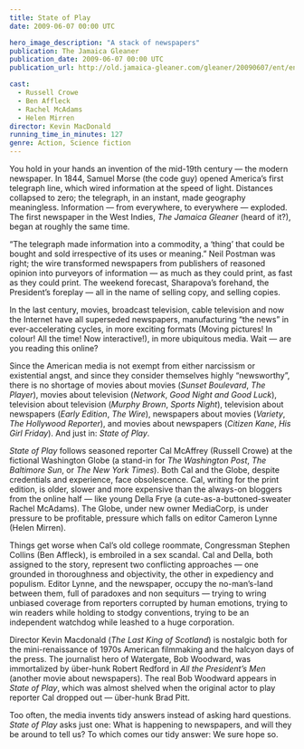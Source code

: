 ```yaml
---
title: State of Play
date: 2009-06-07 00:00 UTC

hero_image_description: "A stack of newspapers"
publication: The Jamaica Gleaner
publication_date: 2009-06-07 00:00 UTC
publication_url: http://old.jamaica-gleaner.com/gleaner/20090607/ent/ent10.html

cast:
  - Russell Crowe
  - Ben Affleck
  - Rachel McAdams
  - Helen Mirren
director: Kevin MacDonald
running_time_in_minutes: 127
genre: Action, Science fiction
---
```


You hold in your hands an invention of the mid-19th century — the modern
newspaper. In 1844, Samuel Morse (the code guy) opened America’s first telegraph
line, which wired information at the speed of light. Distances collapsed to
zero; the telegraph, in an instant, made geography meaningless. Information —
from everywhere, to everywhere — exploded. The first newspaper in the West
Indies, _The Jamaica Gleaner_ (heard of it?), began at roughly the same time.

“The telegraph made information into a commodity, a ‘thing’ that could be bought
and sold irrespective of its uses or meaning.” Neil Postman was right; the wire
transformed newspapers from publishers of reasoned opinion into purveyors of
information — as much as they could print, as fast as they could print. The
weekend forecast, Sharapova’s forehand, the President’s foreplay — all in the
name of selling copy, and selling copies.

In the last century, movies, broadcast television, cable television and now the
Internet have all superseded newspapers, manufacturing “the news” in
ever-accelerating cycles, in more exciting formats (Moving pictures! In colour!
All the time! Now interactive!), in more ubiquitous media. Wait — are you
reading this online?

Since the American media is not exempt from either narcissism or existential
angst, and since they consider themselves highly “newsworthy”, there is no
shortage of movies about movies (_Sunset Boulevard_, _The Player_), movies about
television (_Network_, _Good Night and Good Luck_), television about television
(_Murphy Brown_, _Sports Night_), television about newspapers (_Early Edition_,
_The Wire_), newspapers about movies (_Variety_, _The Hollywood Reporter_), and
movies about newspapers (_Citizen Kane_, _His Girl Friday_). And just in: _State
of Play_.

_State of Play_ follows seasoned reporter Cal McAffrey (Russell Crowe) at the
fictional Washington Globe (a stand-in for _The Washington Post_, _The Baltimore
Sun_, or _The New York Times_). Both Cal and the Globe, despite credentials and
experience, face obsolescence. Cal, writing for the print edition, is older,
slower and more expensive than the always-on bloggers from the online half —
like young Della Frye (a cute-as-a-buttoned-sweater Rachel McAdams). The Globe,
under new owner MediaCorp, is under pressure to be profitable, pressure which
falls on editor Cameron Lynne (Helen Mirren).

Things get worse when Cal’s old college roommate, Congressman Stephen Collins
(Ben Affleck), is embroiled in a sex scandal. Cal and Della, both assigned to
the story, represent two conflicting approaches — one grounded in thoroughness
and objectivity, the other in expediency and populism. Editor Lynne, and the
newspaper, occupy the no-man’s-land between them, full of paradoxes and non
sequiturs — trying to wring unbiased coverage from reporters corrupted by human
emotions, trying to win readers while holding to stodgy conventions, trying to
be an independent watchdog while leashed to a huge corporation.

Director Kevin Macdonald (_The Last King of Scotland_) is nostalgic both for the
mini-renaissance of 1970s American filmmaking and the halcyon days of the press.
The journalist hero of Watergate, Bob Woodward, was immortalized by über-hunk
Robert Redford in _All the President’s Men_ (another movie about newspapers).
The real Bob Woodward appears in _State of Play_, which was almost shelved when
the original actor to play reporter Cal dropped out — über-hunk Brad Pitt.

Too often, the media invents tidy answers instead of asking hard questions.
_State of Play_ asks just one: What is happening to newspapers, and will they be
around to tell us? To which comes our tidy answer: We sure hope so.
